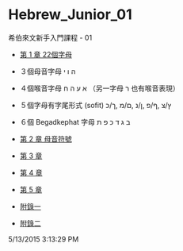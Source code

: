 # Hebrew_Junior_01
希伯來文新手入門課程 - 01

- [第 1 章 22個字母](docs/CH01.md)
 - ３個母音字母 ה ו י
 - ４個喉音字母 א ע ה ח  （另一字母 ר 也有喉音表現）
 - ５個字母有字尾形式 (sofit) ץ/צ ,ף/פ ,ן/נ ,ם/מ ,ך/כ
 - ６個 Begadkephat 字母 ב ג ד כ פ ת


- [第 2 章 母音符號](docs/CH02.md)

- [第 3 章](docs/CH03.md)

- [第 4 章](docs/CH04.md)
 
- [第 5 章](docs/CH05.md)

- [附錄一](docs/AP01.md)

- [附錄二](docs/AP02.md)


5/13/2015 3:13:29 PM 
